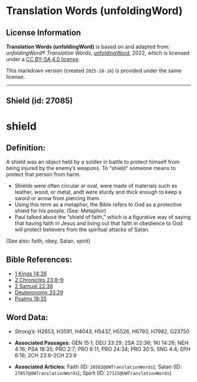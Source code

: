 # Translation Words (unfoldingWord)

## License Information

**Translation Words (unfoldingWord)** is based on and adapted from: _unfoldingWord® Translation Words_, [unfoldingWord](https://unfoldingword.org/utw), 2022, which is licensed under a [CC BY-SA 4.0 license](https://creativecommons.org/licenses/by-sa/4.0/legalcode.en).

This markdown version (created `2025-10-16`) is provided under the same license.



--------------------------------

## Shield (id: 27085)

shield
======

Definition:
-----------

A shield was an object held by a soldier in battle to protect himself from being injured by the enemy’s weapons. To “shield” someone means to protect that person from harm.

* Shields were often circular or oval, were made of materials such as leather, wood, or metal, andt were sturdy and thick enough to keep a sword or arrow from piercing them.
* Using this term as a metaphor, the Bible refers to God as a protective shield for his people. (See: Metaphor)
* Paul talked about the “shield of faith,” which is a figurative way of saying that having faith in Jesus and living out that faith in obedience to God will protect believers from the spiritual attacks of Satan.

(See also: faith, obey, Satan, spirit)

Bible References:
-----------------

* [1 Kings 14:26](https://ref.ly/1Kgs14:26)
* [2 Chronicles 23:8–9](https://ref.ly/2Chr23:8-2Chr23:9)
* [2 Samuel 22:36](https://ref.ly/2Sam22:36)
* [Deuteronomy 33:29](https://ref.ly/Deut33:29)
* [Psalms 18:35](https://ref.ly/Ps18:35)

Word Data:
----------

* Strong’s: H2653, H3591, H4043, H5437, H5526, H6793, H7982, G23750

* **Associated Passages:** GEN 15:1; DEU 33:29; 2SA 22:36; 1KI 14:26; NEH 4:16; PSA 18:35; PRO 2:7; PRO 6:11; PRO 24:34; PRO 30:5; SNG 4:4; EPH 6:16; 2CH 23:8–2CH 23:9
* **Associated Articles:** Faith (ID: `26583@UWTranslationWords`); Satan (ID: `27057@UWTranslationWords`); Spirit (ID: `27115@UWTranslationWords`)

